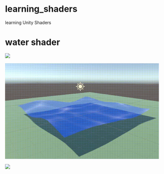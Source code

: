 # learning_shaders
learning Unity Shaders


# water shader

![](./img/water.gif)

![](./img/water2.gif)

![](./img/graph.png)

